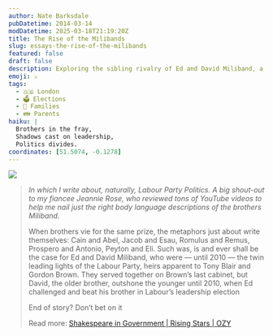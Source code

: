 ```yaml
---
author: Nate Barksdale
pubDatetime: 2014-03-14
modDatetime: 2025-03-18T21:19:20Z
title: The Rise of the Milibands
slug: essays-the-rise-of-the-milibands
featured: false
draft: false
description: Exploring the sibling rivalry of Ed and David Miliband, a tale of ambition and political legacy.
emoji: ⚔️
tags:
  - 🇬🇧 London
  - 🗳️ Elections
  - 🤝 Families
  - 👪 Parents
haiku: |
  Brothers in the fray,  
  Shadows cast on leadership,  
  Politics divides.
coordinates: [51.5074, -0.1278]
---
```


[![](@assets/images/ozy.png)](http://www.ozy.com)

> _In which I write about, naturally, Labour Party Politics. A big shout-out to my fiancee Jeannie Rose, who reviewed tons of YouTube videos to help me nail just the right body language descriptions of the brothers Miliband._
>
> When brothers vie for the same prize, the metaphors just about write themselves: Cain and Abel, Jacob and Esau, Romulus and Remus, Prospero and Antonio, Peyton and Eli. Such was, is and ever shall be the case for Ed and David Miliband, who were — until 2010 — the twin leading lights of the Labour Party, heirs apparent to Tony Blair and Gordon Brown. They served together on Brown’s last cabinet, but David, the older brother, outshone the younger until 2010, when Ed challenged and beat his brother in Labour’s leadership election
>
> End of story? Don’t bet on it
>
> Read more: [Shakespeare in Government | Rising Stars | OZY](https://www.google.com/search?q=%22Shakespeare%20in%20Government%20%7C%20Rising%20Stars%20%7C%20OZY%22%20ozy.com)
